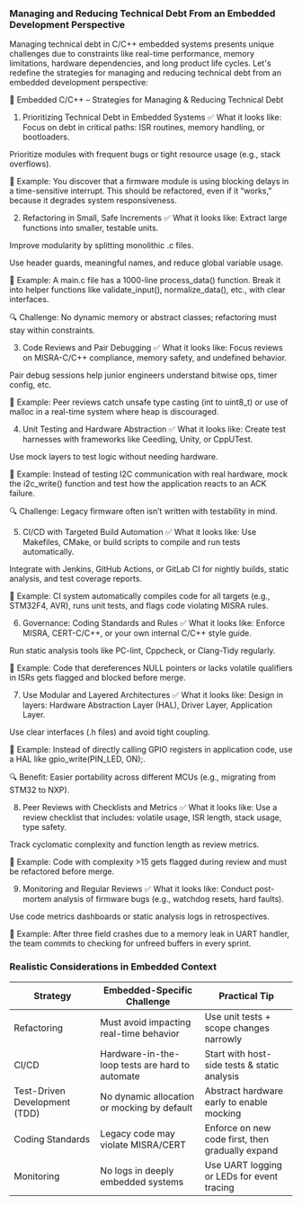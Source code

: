 ### Managing and Reducing Technical Debt From an Embedded Development Perspective
Managing technical debt in C/C++ embedded systems presents unique challenges due to constraints like real-time performance, memory limitations, hardware dependencies, and long product life cycles. Let's redefine the strategies for managing and reducing technical debt from an embedded development perspective:

🔧 Embedded C/C++ – Strategies for Managing & Reducing Technical Debt
1. Prioritizing Technical Debt in Embedded Systems
✅ What it looks like:
Focus on debt in critical paths: ISR routines, memory handling, or bootloaders.

Prioritize modules with frequent bugs or tight resource usage (e.g., stack overflows).

🧠 Example:
You discover that a firmware module is using blocking delays in a time-sensitive interrupt. This should be refactored, even if it “works,” because it degrades system responsiveness.

2. Refactoring in Small, Safe Increments
✅ What it looks like:
Extract large functions into smaller, testable units.

Improve modularity by splitting monolithic .c files.

Use header guards, meaningful names, and reduce global variable usage.

🧠 Example:
A main.c file has a 1000-line process_data() function. Break it into helper functions like validate_input(), normalize_data(), etc., with clear interfaces.

🔍 Challenge: No dynamic memory or abstract classes; refactoring must stay within constraints.

3. Code Reviews and Pair Debugging
✅ What it looks like:
Focus reviews on MISRA-C/C++ compliance, memory safety, and undefined behavior.

Pair debug sessions help junior engineers understand bitwise ops, timer config, etc.

🧠 Example:
Peer reviews catch unsafe type casting (int to uint8_t) or use of malloc in a real-time system where heap is discouraged.

4. Unit Testing and Hardware Abstraction
✅ What it looks like:
Create test harnesses with frameworks like Ceedling, Unity, or CppUTest.

Use mock layers to test logic without needing hardware.

🧠 Example:
Instead of testing I2C communication with real hardware, mock the i2c_write() function and test how the application reacts to an ACK failure.

🔍 Challenge: Legacy firmware often isn’t written with testability in mind.

5. CI/CD with Targeted Build Automation
✅ What it looks like:
Use Makefiles, CMake, or build scripts to compile and run tests automatically.

Integrate with Jenkins, GitHub Actions, or GitLab CI for nightly builds, static analysis, and test coverage reports.

🧠 Example:
CI system automatically compiles code for all targets (e.g., STM32F4, AVR), runs unit tests, and flags code violating MISRA rules.

6. Governance: Coding Standards and Rules
✅ What it looks like:
Enforce MISRA, CERT-C/C++, or your own internal C/C++ style guide.

Run static analysis tools like PC-lint, Cppcheck, or Clang-Tidy regularly.

🧠 Example:
Code that dereferences NULL pointers or lacks volatile qualifiers in ISRs gets flagged and blocked before merge.

7. Use Modular and Layered Architectures
✅ What it looks like:
Design in layers: Hardware Abstraction Layer (HAL), Driver Layer, Application Layer.

Use clear interfaces (.h files) and avoid tight coupling.

🧠 Example:
Instead of directly calling GPIO registers in application code, use a HAL like gpio_write(PIN_LED, ON);.

🔍 Benefit: Easier portability across different MCUs (e.g., migrating from STM32 to NXP).

8. Peer Reviews with Checklists and Metrics
✅ What it looks like:
Use a review checklist that includes: volatile usage, ISR length, stack usage, type safety.

Track cyclomatic complexity and function length as review metrics.

🧠 Example:
Code with complexity >15 gets flagged during review and must be refactored before merge.

9. Monitoring and Regular Reviews
✅ What it looks like:
Conduct post-mortem analysis of firmware bugs (e.g., watchdog resets, hard faults).

Use code metrics dashboards or static analysis logs in retrospectives.

🧠 Example:
After three field crashes due to a memory leak in UART handler, the team commits to checking for unfreed buffers in every sprint.


### Realistic Considerations in Embedded Context

| Strategy                      | Embedded-Specific Challenge                     | Practical Tip                                    |
| ----------------------------- | ----------------------------------------------- | ------------------------------------------------ |
| Refactoring                   | Must avoid impacting real-time behavior         | Use unit tests + scope changes narrowly          |
| CI/CD                         | Hardware-in-the-loop tests are hard to automate | Start with host-side tests & static analysis     |
| Test-Driven Development (TDD) | No dynamic allocation or mocking by default     | Abstract hardware early to enable mocking        |
| Coding Standards              | Legacy code may violate MISRA/CERT              | Enforce on new code first, then gradually expand |
| Monitoring                    | No logs in deeply embedded systems              | Use UART logging or LEDs for event tracing       |
